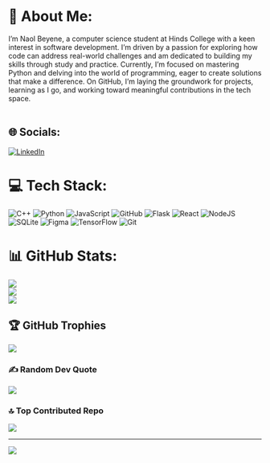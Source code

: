 # 💫 About Me:
I’m Naol Beyene, a computer science student at Hinds College with a keen interest in software development. I’m driven by a passion for exploring how code can address real-world challenges and am dedicated to building my skills through study and practice. Currently, I’m focused on mastering Python and delving into the world of programming, eager to create solutions that make a difference. On GitHub, I’m laying the groundwork for projects, learning as I go, and working toward meaningful contributions in the tech space.<br><br>


## 🌐 Socials:
[![LinkedIn](https://img.shields.io/badge/LinkedIn-%230077B5.svg?logo=linkedin&logoColor=white)](https://linkedin.com/in/www.linkedin.com/in/naolbeyene) 

# 💻 Tech Stack:
![C++](https://img.shields.io/badge/c++-%2300599C.svg?style=for-the-badge&logo=c%2B%2B&logoColor=white) ![Python](https://img.shields.io/badge/python-3670A0?style=for-the-badge&logo=python&logoColor=ffdd54) ![JavaScript](https://img.shields.io/badge/javascript-%23323330.svg?style=for-the-badge&logo=javascript&logoColor=%23F7DF1E) ![GitHub](https://img.shields.io/badge/github-%23121011.svg?style=for-the-badge&logo=github&logoColor=white) ![Flask](https://img.shields.io/badge/flask-%23000.svg?style=for-the-badge&logo=flask&logoColor=white) ![React](https://img.shields.io/badge/react-%2320232a.svg?style=for-the-badge&logo=react&logoColor=%2361DAFB) ![NodeJS](https://img.shields.io/badge/node.js-6DA55F?style=for-the-badge&logo=node.js&logoColor=white) ![SQLite](https://img.shields.io/badge/sqlite-%2307405e.svg?style=for-the-badge&logo=sqlite&logoColor=white) ![Figma](https://img.shields.io/badge/figma-%23F24E1E.svg?style=for-the-badge&logo=figma&logoColor=white) ![TensorFlow](https://img.shields.io/badge/TensorFlow-%23FF6F00.svg?style=for-the-badge&logo=TensorFlow&logoColor=white) ![Git](https://img.shields.io/badge/git-%23F05033.svg?style=for-the-badge&logo=git&logoColor=white)
# 📊 GitHub Stats:
![](https://github-readme-stats.vercel.app/api?username=naolbeyene-06&theme=dark&hide_border=false&include_all_commits=false&count_private=false)<br/>
![](https://nirzak-streak-stats.vercel.app/?user=naolbeyene-06&theme=dark&hide_border=false)<br/>
![](https://github-readme-stats.vercel.app/api/top-langs/?username=naolbeyene-06&theme=dark&hide_border=false&include_all_commits=false&count_private=false&layout=compact)

## 🏆 GitHub Trophies
![](https://github-profile-trophy.vercel.app/?username=naolbeyene-06&theme=radical&no-frame=false&no-bg=true&margin-w=4)

### ✍️ Random Dev Quote
![](https://quotes-github-readme.vercel.app/api?type=horizontal&theme=radical)

### 🔝 Top Contributed Repo
![](https://github-contributor-stats.vercel.app/api?username=naolbeyene-06&limit=5&theme=dark&combine_all_yearly_contributions=true)

---
[![](https://visitcount.itsvg.in/api?id=naolbeyene-06&icon=0&color=0)](https://visitcount.itsvg.in)

<!-- Proudly created with GPRM ( https://gprm.itsvg.in ) -->

